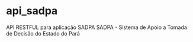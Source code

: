 # api_sadpa
API RESTFUL para aplicação SADPA SADPA - Sistema de Apoio a Tomada de Decisão do Estado do Pará
